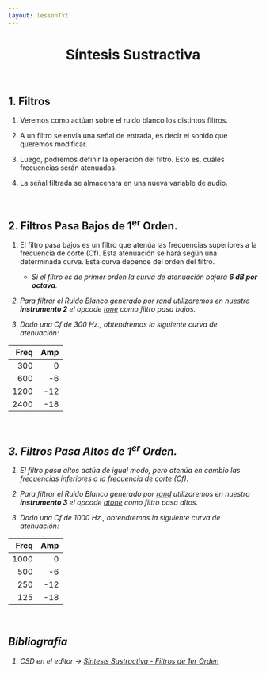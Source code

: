```yaml
---
layout: lessonTxt
---
```


# <center> Síntesis Sustractiva </center>

<br>

## 1. Filtros

1. Veremos como actúan sobre el ruido blanco los distintos filtros.

2. A un filtro se envía una señal de entrada, es decir el sonido que queremos modificar. 

3. Luego, podremos definir la operación del filtro. Esto es, cuáles frecuencias serán atenuadas. 

4. La señal filtrada se almacenará en una nueva variable de audio.

<br>

## 2. Filtros Pasa Bajos de 1<sup>er</sup> Orden.

1. El filtro pasa bajos es un filtro que atenúa las frecuencias superiores a la frecuencia de corte (Cf). Esta atenuación se hará según una determinada curva. Esta curva depende del orden del filtro.
      
      - <i>Si el filtro es de primer orden la curva de atenuación bajará <b>6 dB por octava</b><i>. 

2. Para filtrar el Ruido Blanco generado por <a href="http://www.csounds.com/manual/html/rand.html"><i>rand</i></a> utilizaremos en nuestro <b>instrumento 2</b> el opcode <a href="http://www.csounds.com/manual/html/tone.html"><i>tone</i></a> como filtro pasa bajos. 

3. Dado una Cf de 300 Hz., obtendremos  la siguiente curva de atenuación:

| Freq  |  Amp  |
| ----: | ----: |
| 300   |    0  |
| 600   |   -6  |
| 1200  |  -12  |
| 2400  |  -18  |


<br>

## 3. Filtros Pasa Altos de 1<sup>er</sup> Orden.

1. El filtro pasa altos actúa de igual modo, pero atenúa en cambio las frecuencias inferiores a la frecuencia de corte (Cf).

2. Para filtrar el Ruido Blanco generado por <a href="http://www.csounds.com/manual/html/rand.html"><i>rand</i></a> utilizaremos en nuestro <b>instrumento 3</b> el opcode <a href="http://www.csounds.com/manual/html/atone.html"><i>atone</i></a> como filtro pasa altos. 

3. Dado una Cf de 1000 Hz., obtendremos  la siguiente curva de atenuación:

| Freq  |  Amp  |
| ----: | ----: |
| 1000  |    0  |
|  500  |   -6  |
|  250  |  -12  |
|  125  |  -18  |


<br>

## Bibliografía

1. CSD en el editor -> <a href="{{site.baseurl}}/lessons/sintesis_aditiva/side_projects/sintesis_sustractiva/Capitulo1/sustractiva_1.2/sustractiva_1.2.csd">Síntesis Sustractiva - Filtros de 1er Orden</a>

<br>
